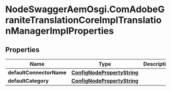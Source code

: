 # NodeSwaggerAemOsgi.ComAdobeGraniteTranslationCoreImplTranslationManagerImplProperties

## Properties

Name | Type | Description | Notes
------------ | ------------- | ------------- | -------------
**defaultConnectorName** | [**ConfigNodePropertyString**](ConfigNodePropertyString.md) |  | [optional] 
**defaultCategory** | [**ConfigNodePropertyString**](ConfigNodePropertyString.md) |  | [optional] 


